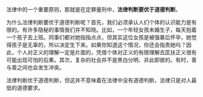 法律中的一个重要原则，那就是在定罪量刑中，**法律判断要优于道德判断**。

为什么法律判断要优于道德判断呢？首先，我们必须承认人们个体的认识能力是有限的。有许多隐秘的事情我们并不知晓。比如，一个年轻女孩未婚生子，每天抱着一个孩子去上班。同事们都对她指指点点，但其实这位女孩是被强暴后怀孕，她觉得孩子是无辜的，所以决定生下来。如果你知道这个情况，你还会指责她吗？因此，个人对正义的理解一定是片面的，凭借个体对正义的有限理解去匡扶正义很有可能出现可怕的后果。其次，复杂的社会并不是黑白分明、非此即彼的。有时，善与善之间也会发生冲突。

法律判断优于道德判断，但这并不意味着在法律中没有道德判断，法律只是对人最低的道德要求。